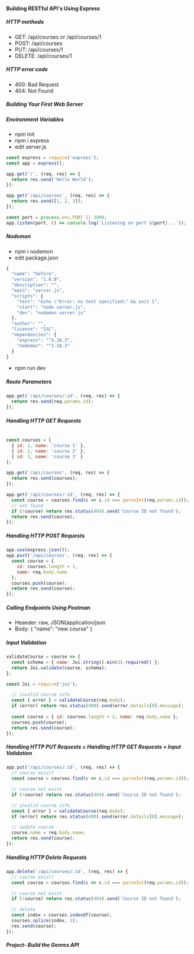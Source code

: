 #### Building RESTful API's Using Express

##### HTTP methods
* GET: /api/courses or /api/courses/1
* POST: /api/courses 
* PUT: /api/courses/1
* DELETE: /api/courses/1

##### HTTP error code
* 400: Bad Request
* 404: Not Found

##### Building Your First Web Server
##### Environment Variables
* npm init
* npm i express
* edit server.js
```javascript
const express = require('express');
const app = express();

app.get('/', (req, res) => {
  return res.send('Hello World');
});

app.get('/api/courses', (req, res) => {
  return res.send([1, 2, 3]);
});

const port = process.env.PORT || 3000;
app.listen(port, () => console.log(`Listening on port ${port}...`));
```

##### Nodemon
* npm i nodemon
* edit package.json
```javascript
{
  "name": "before",
  "version": "1.0.0",
  "description": "",
  "main": "server.js",
  "scripts": {
    "test": "echo \"Error: no test specified\" && exit 1",
    "start": "node server.js",
    "dev": "nodemon server.js"
  },
  "author": "",
  "license": "ISC",
  "dependencies": {
    "express": "^4.16.3",
    "nodemon": "^1.18.3"
  }
}
```
* npm run dev

##### Route Parameters
```javascript
app.get('/api/courses/:id', (req, res) => {
  return res.send(req.params.id);
});
```

##### Handling HTTP GET Requests
```javascript

const courses = [
  { id: 1, name: 'course 1' },
  { id: 2, name: 'course 2' },
  { id: 3, name: 'course 3' }
];

app.get('/api/courses', (req, res) => {
  return res.send(courses);
});

app.get('/api/courses/:id', (req, res) => {
  const course = courses.find(c => c.id === parseInt(req.params.id));
  // not found
  if (!course) return res.status(404).send('Course ID not found');
  return res.send(course);
});
```

##### Handling HTTP POST Requests
```javascript
app.use(express.json());
app.post('/api/courses', (req, res) => {
  const course = {
    id: courses.length + 1,
    name: req.body.name
  };
  courses.push(course);
  return res.send(course);
});
```

##### Calling Endpoints Using Postman
* Heaeder: raw, JSON(application/json
* Body: { "name": "new course" }

##### Input Validation
```javascript
validateCourse = course => {
  const schema = { name: Joi.string().min(3).required() };
  return Joi.validate(course, schema);
};
```

```javascript
const Joi = require('joi');

  // invalid course info
  const { error } = validateCourse(req.body);
  if (error) return res.status(400).send(error.details[0].message);
  
  const course = { id: courses.length + 1, name: req.body.name };
  courses.push(course);
  return res.send(course);
});
```

##### Handling HTTP PUT Requests = Handling HTTP GET Requests + Input Validation
```javascript
app.put('/api/courses/:id', (req, res) => {
  // course exist?
  const course = courses.find(c => c.id === parseInt(req.params.id));

  // course not exist
  if (!course) return res.status(404).send('Course ID not found');

  // invalid course info
  const { error } = validateCourse(req.body);
  if (error) return res.status(400).send(error.details[0].message);

  // update course
  course.name = req.body.name;
  return res.send(course);
});
```

##### Handling HTTP Delete Requests
```javascript
app.delete('/api/courses/:id', (req, res) => {
  // course exist?
  const course = courses.find(c => c.id === parseInt(req.params.id));

  // course not exist
  if (!course) return res.status(404).send('Course ID not found');

  // delete
  const index = courses.indexOf(course);
  courses.splice(index, 1);
  res.send(course);
});
```

##### Project- Build the Genres API
